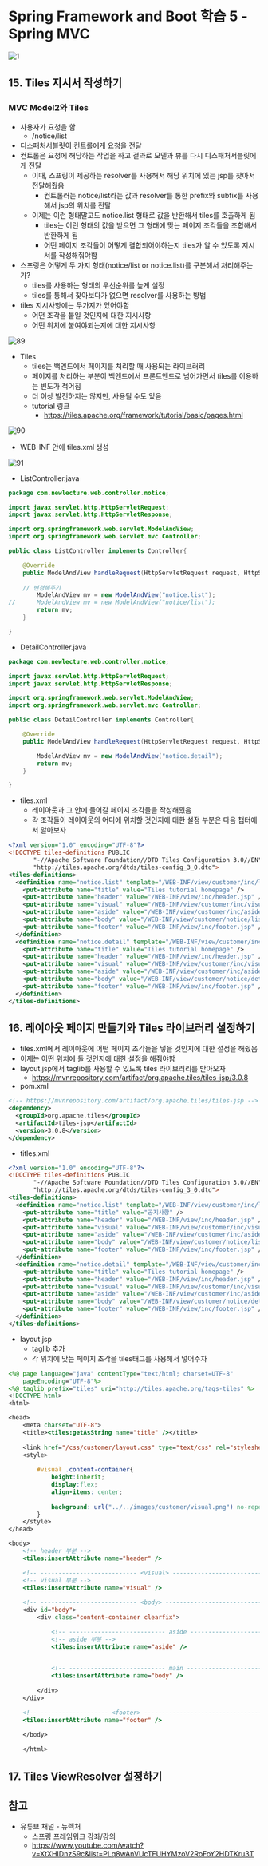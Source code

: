 # Spring Framework and Boot 학습 5 - Spring MVC

![1](Spring_images/1.png)



## 15. Tiles 지시서 작성하기

### MVC Model2와 Tiles

- 사용자가 요청을 함
  - /notice/list
- 디스패처서블릿이 컨트롤에게 요청을 전달
- 컨트롤은 요청에 해당하는 작업을 하고 결과로 모델과 뷰를 다시 디스패처서블릿에게 전달
  - 이때, 스프링이 제공하는 resolver를 사용해서 해당 위치에 있는 jsp를 찾아서 전달해줬음
    - 컨트롤러는 notice/list라는 값과 resolver를 통한 prefix와 subfix를 사용해서 jsp의 위치를 전달
  - 이제는 이런 형태말고도 notice.list 형태로 값을 반환해서 tiles를 호출하게 됨
    - tiles는 이런 형태의 값을 받으면 그 형태에 맞는 페이지 조각들을 조합해서 반환하게 됨
    - 어떤 페이지 조각들이 어떻게 결합되어야하는지 tiles가 알 수 있도록 지시서를 작성해줘야함
- 스프링은 어떻게 두 가지 형태(notice/list or notice.list)를 구분해서 처리해주는가?
  - tiles를 사용하는 형태의 우선순위를 높게 설정
  - tiles를 통해서 찾아보다가 없으면 resolver를 사용하는 방법
- tiles 지시사항에는 두가지가 있어야함
  -  어떤 조각을 붙일 것인지에 대한 지시사항
  - 어떤 위치에 붙여야되는지에 대한 지시사항

![89](Spring_images/89.png)

- Tiles
  - tiles는 백엔드에서 페이지를 처리할 때 사용되는 라이브러리
  - 페이지를 처리하는 부분이 백엔드에서 프론트엔드로 넘어가면서 tiles를 이용하는 빈도가 적어짐
  - 더 이상 발전하지는 않지만, 사용될 수도 있음
  - tutorial 링크
    - https://tiles.apache.org/framework/tutorial/basic/pages.html

![90](Spring_images/90.png)

- WEB-INF 안에 tiles.xml 생성

![91](Spring_images/91.png)

- ListController.java

```java
package com.newlecture.web.controller.notice;

import javax.servlet.http.HttpServletRequest;
import javax.servlet.http.HttpServletResponse;

import org.springframework.web.servlet.ModelAndView;
import org.springframework.web.servlet.mvc.Controller;

public class ListController implements Controller{

	@Override
	public ModelAndView handleRequest(HttpServletRequest request, HttpServletResponse response) throws Exception {
		
    // 변경해주기
		ModelAndView mv = new ModelAndView("notice.list");
//		ModelAndView mv = new ModelAndView("notice/list");
		return mv;
	}

}

```

- DetailController.java

```java
package com.newlecture.web.controller.notice;

import javax.servlet.http.HttpServletRequest;
import javax.servlet.http.HttpServletResponse;

import org.springframework.web.servlet.ModelAndView;
import org.springframework.web.servlet.mvc.Controller;

public class DetailController implements Controller{

	@Override
	public ModelAndView handleRequest(HttpServletRequest request, HttpServletResponse response) throws Exception {

		ModelAndView mv = new ModelAndView("notice.detail");
		return mv;
	}

}

```

- tiles.xml
  - 레이아웃과 그 안에 들어갈 페이지 조각들을 작성해줬음
  - 각 조각들이 레이아웃의 어디에 위치할 것인지에 대한 설정 부분은 다음 챕터에서 알아보자

```xml
<?xml version="1.0" encoding="UTF-8"?>
<!DOCTYPE tiles-definitions PUBLIC
       "-//Apache Software Foundation//DTD Tiles Configuration 3.0//EN"
       "http://tiles.apache.org/dtds/tiles-config_3_0.dtd">
<tiles-definitions>
  <definition name="notice.list" template="/WEB-INF/view/customer/inc/layout.jsp">
    <put-attribute name="title" value="Tiles tutorial homepage" />
    <put-attribute name="header" value="/WEB-INF/view/inc/header.jsp" />
    <put-attribute name="visual" value="/WEB-INF/view/customer/inc/visual.jsp" />
    <put-attribute name="aside" value="/WEB-INF/view/customer/inc/aside.jsp" />
    <put-attribute name="body" value="/WEB-INF/view/customer/notice/list.jsp" />
    <put-attribute name="footer" value="/WEB-INF/view/inc/footer.jsp" />
  </definition>
  <definition name="notice.detail" template="/WEB-INF/view/customer/inc/layout.jsp">
    <put-attribute name="title" value="Tiles tutorial homepage" />
    <put-attribute name="header" value="/WEB-INF/view/inc/header.jsp" />
    <put-attribute name="visual" value="/WEB-INF/view/customer/inc/visual.jsp" />
    <put-attribute name="aside" value="/WEB-INF/view/customer/inc/aside.jsp" />
    <put-attribute name="body" value="/WEB-INF/view/customer/notice/detail.jsp" />
    <put-attribute name="footer" value="/WEB-INF/view/inc/footer.jsp" />
  </definition>
</tiles-definitions>
```



## 16. 레이아웃 페이지 만들기와 Tiles 라이브러리 설정하기

- tiles.xml에서 레이아웃에 어떤 페이지 조각들을 넣을 것인지에 대한 설정을 해줬음
- 이제는 어떤 위치에 둘 것인지에 대한 설정을 해줘야함
- layout.jsp에서 taglib를 사용할 수 있도록 tiles 라이브러리를 받아오자
  - https://mvnrepository.com/artifact/org.apache.tiles/tiles-jsp/3.0.8
- pom.xml

```xml
<!-- https://mvnrepository.com/artifact/org.apache.tiles/tiles-jsp -->
<dependency>
  <groupId>org.apache.tiles</groupId>
  <artifactId>tiles-jsp</artifactId>
  <version>3.0.8</version>
</dependency>
```

- titles.xml

```xml
<?xml version="1.0" encoding="UTF-8"?>
<!DOCTYPE tiles-definitions PUBLIC
       "-//Apache Software Foundation//DTD Tiles Configuration 3.0//EN"
       "http://tiles.apache.org/dtds/tiles-config_3_0.dtd">
<tiles-definitions>
  <definition name="notice.list" template="/WEB-INF/view/customer/inc/layout.jsp">
    <put-attribute name="title" value="공지사항" />
    <put-attribute name="header" value="/WEB-INF/view/inc/header.jsp" />
    <put-attribute name="visual" value="/WEB-INF/view/customer/inc/visual.jsp" />
    <put-attribute name="aside" value="/WEB-INF/view/customer/inc/aside.jsp" />
    <put-attribute name="body" value="/WEB-INF/view/customer/notice/list.jsp" />
    <put-attribute name="footer" value="/WEB-INF/view/inc/footer.jsp" />
  </definition>
  <definition name="notice.detail" template="/WEB-INF/view/customer/inc/layout.jsp">
    <put-attribute name="title" value="Tiles tutorial homepage" />
    <put-attribute name="header" value="/WEB-INF/view/inc/header.jsp" />
    <put-attribute name="visual" value="/WEB-INF/view/customer/inc/visual.jsp" />
    <put-attribute name="aside" value="/WEB-INF/view/customer/inc/aside.jsp" />
    <put-attribute name="body" value="/WEB-INF/view/customer/notice/detail.jsp" />
    <put-attribute name="footer" value="/WEB-INF/view/inc/footer.jsp" />
  </definition>
</tiles-definitions>
```

- layout.jsp
  - taglib 추가
  - 각 위치에 맞는 페이지 조각을 tiles태그를 사용해서 넣어주자

```jsp
<%@ page language="java" contentType="text/html; charset=UTF-8"
    pageEncoding="UTF-8"%>
<%@ taglib prefix="tiles" uri="http://tiles.apache.org/tags-tiles" %>
<!DOCTYPE html>
<html>

<head>
    <meta charset="UTF-8">
    <title><tiles:getAsString name="title" /></title>
    
    <link href="/css/customer/layout.css" type="text/css" rel="stylesheet" />
    <style>
    
        #visual .content-container{	
            height:inherit;
            display:flex; 
            align-items: center;
            
            background: url("../../images/customer/visual.png") no-repeat center;
        }
    </style>
</head>

<body>
    <!-- header 부분 -->
	<tiles:insertAttribute name="header" />

	<!-- --------------------------- <visual> --------------------------------------- -->
	<!-- visual 부분 -->
	<tiles:insertAttribute name="visual" />
	
	<!-- --------------------------- <body> --------------------------------------- -->
	<div id="body">
		<div class="content-container clearfix">

			<!-- --------------------------- aside --------------------------------------- -->
			<!-- aside 부분 -->
			<tiles:insertAttribute name="aside" />

			
			<!-- --------------------------- main --------------------------------------- -->
			<tiles:insertAttribute name="body" />
			
		</div>
	</div>

    <!-- ------------------- <footer> --------------------------------------- -->
	<tiles:insertAttribute name="footer" />

    </body>
    
    </html>
```



## 17. Tiles ViewResolver 설정하기









## 참고

- 유튜브 채널 - 뉴렉처
  - 스프링 프레임워크 강좌/강의
  - https://www.youtube.com/watch?v=XtXHIDnzS9c&list=PLq8wAnVUcTFUHYMzoV2RoFoY2HDTKru3T

